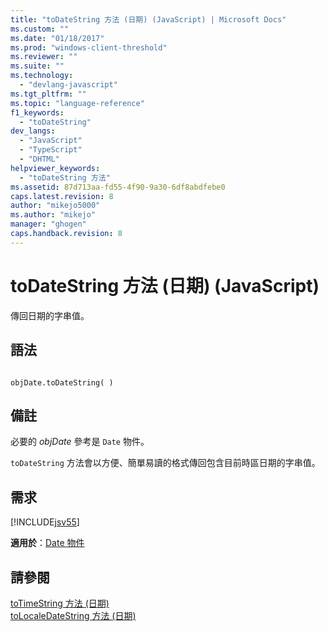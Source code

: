 ```yaml
---
title: "toDateString 方法 (日期) (JavaScript) | Microsoft Docs"
ms.custom: ""
ms.date: "01/18/2017"
ms.prod: "windows-client-threshold"
ms.reviewer: ""
ms.suite: ""
ms.technology: 
  - "devlang-javascript"
ms.tgt_pltfrm: ""
ms.topic: "language-reference"
f1_keywords: 
  - "toDateString"
dev_langs: 
  - "JavaScript"
  - "TypeScript"
  - "DHTML"
helpviewer_keywords: 
  - "toDateString 方法"
ms.assetid: 87d713aa-fd55-4f90-9a30-6df8abdfebe0
caps.latest.revision: 8
author: "mikejo5000"
ms.author: "mikejo"
manager: "ghogen"
caps.handback.revision: 8
---
```

# toDateString 方法 (日期) (JavaScript)
傳回日期的字串值。  
  
## 語法  
  
```  
  
objDate.toDateString( )  
```  
  
## 備註  
 必要的 *objDate* 參考是 `Date` 物件。  
  
 `toDateString` 方法會以方便、簡單易讀的格式傳回包含目前時區日期的字串值。  
  
## 需求  
 [!INCLUDE[jsv55](../../javascript/reference/includes/jsv55-md.md)]  
  
 **適用於**：[Date 物件](../../javascript/reference/date-object-javascript.md)  
  
## 請參閱  
 [toTimeString 方法 \(日期\)](../../javascript/reference/totimestring-method-date-javascript.md)   
 [toLocaleDateString 方法 \(日期\)](../../javascript/reference/tolocaledatestring-method-date-javascript.md)